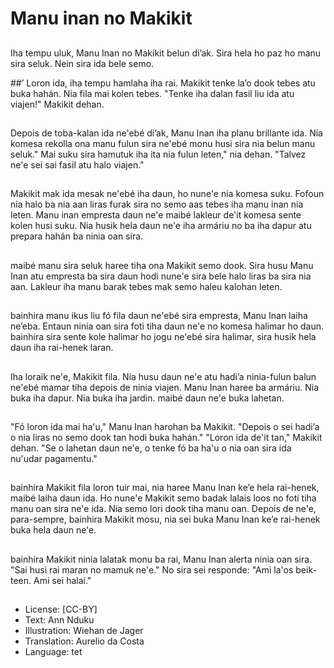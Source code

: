 # Manu inan no Makikit

##
Iha tempu uluk, Manu Inan no Makikit belun di’ak. Sira hela ho paz ho manu sira seluk. Nein sira ida bele semo.

##’
Loron ida, iha tempu hamlaha iha rai. Makikit tenke la’o dook tebes atu buka hahán. Nia fila mai kolen tebes. "Tenke iha dalan fasil liu ida atu viajen!" Makikit dehan.

##
Depois de toba-kalan ida ne'ebé di’ak, Manu Inan iha planu brillante ida. Nia komesa rekolla ona manu fulun sira ne'ebé monu husi sira nia belun manu seluk." Mai suku sira hamutuk iha ita nia fulun leten," nia dehan. "Talvez ne'e sei sai fasil atu halo viajen."

##
Makikit mak ida mesak ne'ebé iha daun, ho nune'e nia komesa suku. Fofoun nia halo ba nia aan liras furak sira no semo aas tebes iha manu inan nia leten. Manu inan empresta daun ne'e maibé lakleur de'it komesa sente kolen husi suku. Nia husik hela daun ne'e iha armáriu no ba iha dapur atu prepara hahán ba ninia oan sira.

##
maibé manu sira seluk haree tiha ona Makikit semo dook. Sira husu Manu Inan atu empresta ba sira daun hodi nune'e sira bele halo liras ba sira nia aan. Lakleur iha manu barak tebes mak semo haleu kalohan leten.

##
bainhira manu ikus liu fó fila daun ne'ebé sira empresta, Manu Inan laiha ne’eba. Entaun ninia oan sira foti tiha daun ne'e no komesa halimar ho daun. bainhira sira sente kole halimar ho jogu ne'ebé sira halimar, sira husik hela daun iha rai-henek laran.

##
Iha loraik ne'e, Makikit fila. Nia husu daun ne'e atu hadi’a ninia-fulun balun ne'ebé mamar tiha depois de ninia viajen. Manu Inan haree ba armáriu. Nia buka iha dapur. Nia buka iha jardin. maibé daun ne'e buka lahetan.

##
"Fó loron ida mai ha'u," Manu Inan harohan ba Makikit. "Depois o sei hadi’a o nia liras no semo dook tan hodi buka hahán." "Loron ida de'it tan," Makikit dehan. "Se o lahetan daun ne'e, o tenke fó ba ha'u o nia oan sira ida nu'udar pagamentu."

##
bainhira Makikit fila loron tuir mai, nia haree Manu Inan ke’e hela rai-henek, maibé laiha daun ida. Ho nune'e Makikit semo badak lalais loos no foti tiha manu oan sira ne'e ida. Nia semo lori dook tiha manu oan. Depois de ne'e, para-sempre, bainhira Makikit mosu, nia sei buka Manu Inan ke’e rai-henek buka hela daun ne'e.

##
bainhira Makikit ninia lalatak monu ba rai, Manu Inan alerta ninia oan sira. "Sai husi rai maran no mamuk ne'e." No sira sei responde: "Ami la'os beik-teen. Ami sei halai."

##
* License: [CC-BY]
* Text: Ann Nduku
* Illustration: Wiehan de Jager
* Translation: Aurelio da Costa
* Language: tet
